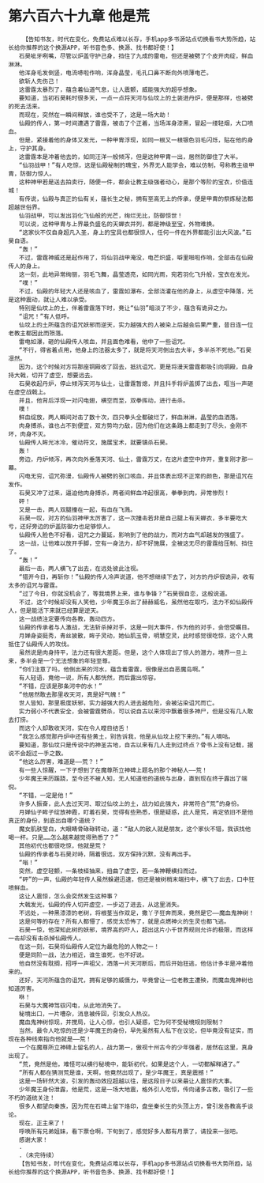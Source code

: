 # 第六百六十九章 他是荒
        【告知书友，时代在变化，免费站点难以长存，手机app多书源站点切换看书大势所趋，站长给你推荐的这个换源APP，听书音色多、换源、找书都好使！】
       石昊呲牙咧嘴，尽管以炉盖守护己身，挡住了九成的雷电，但还是被劈了个皮开肉绽，鲜血淋淋。
       他浑身毛发倒竖，电流哧啦作响，浑身晶莹，毛孔口鼻不断向外喷薄电芒。
       欲斩人先伤己！
       这雷霆太暴烈了，蕴含着仙道气息，让人震颤，威能强大的超乎想象。
       要知道，当初石昊耗时很多天，一点一点将天河与仙坟上的土装进丹炉，便是那样，也被劈的死去活来。
       而现在，突然在一瞬间释放，谁也受不了，这是一场大劫！
       仙殿的传人，第一时间遭遇了雷霆，被击了个正着，当场浑身漆黑，冒起一缕轻烟，大口喷血。
       但是，紧接着他的身体又发光，一种甲胄浮现，如同一根又一根银色羽毛闪烁，贴在他的身上，守护其身。
       这雷霆本是冲着他去的，如同汪洋一般倾泻，但是这种甲胄一出，居然防御住了大半。
       “仙羽战甲！”有人吃惊，这是仙殿秘制的瑰宝，外界无人能学会，难以仿制，号称教主级甲胄，防御力惊人。
       这种神甲若是送去拍卖行，随便一件，都会让教主级强者动心，是那个等阶的宝衣，价值连城！
       有传说，仙殿与真正的仙有关，蕴长生之秘，拥有至高无上的传承，便是甲胄的祭炼秘法都超越世俗界。
       仙羽战甲，可以发出羽化飞仙般的光芒，绚烂无比，防御惊世！
       可以说，这种甲胄与上界最负盛名的天蝉衣并列，都是神级至宝，外物难换。
       “这家伙不仅自身超凡入圣，身上的宝具也都很惊人，任何一件在外界都能引出大风波。”石昊自语。
       “轰！”
       不过，雷霆神威还是起作用了，将仙羽战甲淹没，电芒炽盛，噼里啪啦作响，全部击在仙殿传人的身上。
       这一刻，此地异常绚丽，羽毛飞舞，晶莹透亮，如同光雨，宛若羽化飞升般，宝衣在发光。
       “噗！”
       不过，仙殿的年轻大人还是咳血了，雷霆如瀑布，全部浇灌在他的身上，从虚空中降落，光是这种震动，就让人难以承受。
       特别是仙坟上的土，伴着雷霆落下时，竟让“仙羽”暗淡了不少，蕴含有诡异之力。
       “诅咒！”有人低呼。
       仙坟上的土所蕴含的诅咒妖邪而逆天，实力越强大的人被染上后越会后果严重，昔日连一位老教主都因此而殒落。
       雷电如瀑，砸的仙殿传人咳血，并且面色难看，他中了一些诅咒。
       “不行，得省着点用，他身上的法器太多了，就是将天河倒出去大半，多半杀不死他。”石昊凛然。
       因为，这个时候对方将那座铜殿收了回去，抵抗诅咒，更是将漫天雷霆都吸引向铜殿，自身持大戟，切开了虚空，想要远去。
       石昊收起丹炉，停止倾泻天河与仙土，让雷霆暂熄，并且抖手将炉盖掷了出去，哐当一声砸在虚空战戟上。
       并且，他背后浮现一对闪电翅，横空而至，双拳挥动，进行击杀。
       噗！
       鲜血绽放，两人瞬间对击了数十次，四只拳头全都破烂了，鲜血淋淋，晶莹的血洒落。
       肉身搏杀，谁也占不到便宜，双方势均力敌，因为他们在这条路上都走到了尽头，金刚不坏，肉身不灭。
       仙殿传人眸光冰冷，催动符文，施展宝术，就要镇杀石昊。
       轰！
       旁边，丹炉倾泻，再次向外垂落天河、仙土，雷霆万丈，在这片虚空中炸开，重复刚才那一幕。
       闪电无穷，诅咒弥漫，仙殿传人被劈的张口咳血，并且体表出现不正常的颜色，那是诅咒在发作。
       石昊又冲了过来，逼迫他肉身搏杀，两者间鲜血冲起很高，拳拳到肉，异常惨烈！
       砰！
       又是一击，两人双腿撞在一起，有血在飞溅。
       石昊一叹，对方的仙羽神甲太厉害了，这一次撞击若非是自己腿上有天蝉衣，多半要吃大亏，还好旁边的炉盖防御力也足够惊人。
       仙殿传人脸色不好看，诅咒之力蔓延，影响到了他的战力，而对方血气却越发的强盛了。
       这一战，让他难以放开手脚，空有一身法力，却不好施展，全被这无尽的雷霆给压制、挡住了。
       “轰！”
       最后一击，两人横飞了出去，在远处彼此注视。
       “错开今日，再斩你！”仙殿的传人冷声说道，他不想继续下去了，对方的丹炉很诡异，收有太多的诅咒与雷霆。
       “过了今日，你就没机会了，等我境界上来，谁与争锋？”石昊很自恋，这般说道。
       不过，这个时候却没有人笑他，少年魔王杀出了赫赫威名，虽然他在取巧，法力不如仙殿传人，但是能活下来就已经算是逆天。
       这一战绩注定要传向各教，轰动四方。
       仙殿的传承者与人激战，无法斩杀掉对手，这是一则大事件，作为他的对手，会倍受瞩目。
       月婵身姿挺秀，青丝披散，眸子灵动，她仙肌玉骨，明慧空灵，此时感觉很吃惊，这个人竟抵住了仙殿传人的攻伐。
       虽然说是肉身持平，法力还有很大差距。但是，这个人体现出了惊人的潜力，境界一旦上来，多半会是一个无法想象的年轻至尊。
       “你们注意了吗，他倒出来的河水，蕴含着雷霆，很像是出自恶魔岛啊。”
       有人轻语，竟他一说，所有人都恍然，而后露出惊容。
       “不错，应该是那条河中的水！”
       “他居然敢去那里收天河，真是好气魄！”
       世人皆知，那里极度妖邪，实力越强大的人进去越危险，会被沾染诅咒而亡。
       实力弱小不代表安全，会被雷霆劈杀，可以说自古以来河中飘着很多神尸，但是没有几人敢去打捞。
       而这个人却敢收天河，实在令人瞠目结舌！
       “我怎么感觉那丹炉中还有些黄土，别告诉我，他是从仙坟上挖下来的。”有人嘀咕。
       要知道，那仙坟只是传说中的神圣古地，自古以来有几人走到过终点？骨书上没有记载，据说不会超过一手之数。
       “他这么厉害，难道是——荒？！”
       有一些人惊醒，一下子想到了在魔尊所立神碑上题名的那个神秘人——荒！
       少年魔王来历蹊跷，至今还不被人知，无人知道他的道统与出身，直到现在终于露出了端倪。
       “不错，一定是他！”
       许多人振奋，此人去过天河、取过仙坟上的土，战力如此强大，非常符合“荒”的身份。
       月婵仙子眸子绽放神霞，盯着石昊，觉得有些熟悉，很是疑惑，此人是荒，肯定依旧不是他真正的身份，到底出自哪个道统？
       魔女肌肤莹白，大眼睛骨碌碌转动，道：“敌人的敌人就是朋友，这个家伙不错，我该找他喝一杯。只是……怎么越来越觉得熟悉了？”
       其他初代也都很吃惊，他就是荒？
       仙殿的传承者与石昊对峙，隔着很远，双方保持沉默，没有再出手。
       “嗡！”
       突然，虚空轻颤，一条枝桠抽来，扭曲了虚空，若一条神鞭横扫而过。
       “砰”的一声，仙殿的年轻传人虽然躲避迅速，但还是被树梢末端扫中，横飞了出去，口中狂喷鲜血。
       这让人震惊，怎么会突然发生这种事？
       大戟发光，仙殿的传人切开虚空，一步迈了进去，从这里消失。
       不远处，一种黑漆漆的老树，将根茎当作双足，撒丫子狂奔而来，竟然是它——魔血鬼神树！
       这是何等的存在？所有人都懵了，感觉太恐怖了，就是点燃神火的生灵也都飞逃。
       石昊一惊，他深知此树的妖邪，境界高的吓人，超出这片小千世界规则允许的极限，而这样一击却没有击杀掉仙殿传人。
       在这一刻，石昊将仙殿传人定位为最危险的人物之一！
       便是同阶一战，法力相近，谁生谁死，也不好说。
       他自然没有耽搁，招呼一声祖父，洒落一片天河断后，而后开始狂逃，他估计多半是冲着他来的。
       还好，天河所蕴含的诅咒，拥有足够的威慑力，毕竟曾让一位老教主遭殃，而魔血鬼神树也知道厉害。
       咻！
       石昊与大魔神驾驭闪电，从此地消失了。
       秘境出口，一片嘈杂，消息被传回，引发众人热议。
       魔血鬼神树惊现，并搅局，让人心惊，也引人疑惑，它为何不受秘境规则限制？
       当然，最令人吃惊的还是少年魔王的身份，早先虽然有人私下在议论，但毕竟没有证实，而现在各种线索指向他就是——荒！
       一个在魔尊所立神碑上留名的人，战力第一，傲视十州古今的少年强者，居然在这里，真身出现了。
       “荒，竟然是他，难怪可以横行秘境中，能斩初代，如果是这个人，一切都解释通了。”
       “所有人都在猜测荒是谁，天啊，他竟然出现了，是少年魔王，真是震撼！”
       这是一场轩然大波，引发的轰动效应超越以往，是这段日子以来最让人震惊的大事。
       少年魔王身份泄露，他是荒，这是一场大地震，格外引人吃惊，传向诸多古教，吸引了一些不朽的道统关注！
       很多人都望向秦族，因为荒在石碑上留下烙印，盘坐秦长生的头顶上方，曾引发各教高手谈论。
       现在，正主来了！
       呼唤所有兄弟姐妹，看下票仓啊，下旬到了，感觉好多人都有月票了，请投来一张吧。
       感谢大家！
       .
       .（未完待续）
       【告知书友，时代在变化，免费站点难以长存，手机app多书源站点切换看书大势所趋，站长给你推荐的这个换源APP，听书音色多、换源、找书都好使！】